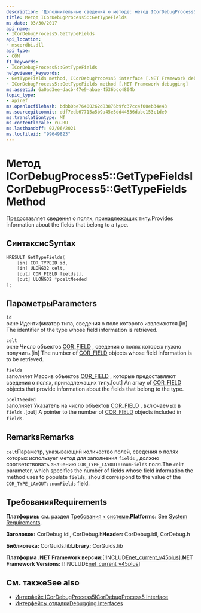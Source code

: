 ```yaml
---
description: 'Дополнительные сведения о методе: метод ICorDebugProcess5:: Жеттипефиелдс'
title: Метод ICorDebugProcess5::GetTypeFields
ms.date: 03/30/2017
api_name:
- ICorDebugProcess5.GetTypeFields
api_location:
- mscordbi.dll
api_type:
- COM
f1_keywords:
- ICorDebugProcess5::GetTypeFields
helpviewer_keywords:
- GetTypeFields method, ICorDebugProcess5 interface [.NET Framework debugging]
- ICorDebugProcess5::GetTypeFields method [.NET Framework debugging]
ms.assetid: 6a0ad3ee-dacb-47e9-abae-4536bcc4804b
topic_type:
- apiref
ms.openlocfilehash: bdbb0be76400262d83876b9fc37cc4f00eb34e43
ms.sourcegitcommit: ddf7edb67715a5b9a45e3dd44536dabc153c1de0
ms.translationtype: MT
ms.contentlocale: ru-RU
ms.lasthandoff: 02/06/2021
ms.locfileid: "99649823"
---
```

# <a name="icordebugprocess5gettypefields-method"></a><span data-ttu-id="3bcd0-103">Метод ICorDebugProcess5::GetTypeFields</span><span class="sxs-lookup"><span data-stu-id="3bcd0-103">ICorDebugProcess5::GetTypeFields Method</span></span>

<span data-ttu-id="3bcd0-104">Предоставляет сведения о полях, принадлежащих типу.</span><span class="sxs-lookup"><span data-stu-id="3bcd0-104">Provides information about the fields that belong to a type.</span></span>  
  
## <a name="syntax"></a><span data-ttu-id="3bcd0-105">Синтаксис</span><span class="sxs-lookup"><span data-stu-id="3bcd0-105">Syntax</span></span>  
  
```cpp  
HRESULT GetTypeFields(  
    [in] COR_TYPEID id,  
    [in] ULONG32 celt,  
    [out] COR_FIELD fields[],
    [out] ULONG32 *pceltNeeded  
);  
```  
  
## <a name="parameters"></a><span data-ttu-id="3bcd0-106">Параметры</span><span class="sxs-lookup"><span data-stu-id="3bcd0-106">Parameters</span></span>  

 `id`  
 <span data-ttu-id="3bcd0-107">окне Идентификатор типа, сведения о поле которого извлекаются.</span><span class="sxs-lookup"><span data-stu-id="3bcd0-107">[in] The identifier of the type whose field information is retrieved.</span></span>  
  
 `celt`  
 <span data-ttu-id="3bcd0-108">окне Число объектов [COR_FIELD](cor-field-structure.md) , сведения о полях которых нужно получить.</span><span class="sxs-lookup"><span data-stu-id="3bcd0-108">[in] The number of [COR_FIELD](cor-field-structure.md) objects whose field information is to be retrieved.</span></span>  
  
 `fields`  
 <span data-ttu-id="3bcd0-109">заполняет Массив объектов [COR_FIELD](cor-field-structure.md) , которые предоставляют сведения о полях, принадлежащих типу.</span><span class="sxs-lookup"><span data-stu-id="3bcd0-109">[out] An array of [COR_FIELD](cor-field-structure.md) objects that provide information about the fields that belong to the type.</span></span>  
  
 `pceltNeeded`  
 <span data-ttu-id="3bcd0-110">заполняет Указатель на число объектов [COR_FIELD](cor-field-structure.md) , включаемых в `fields` .</span><span class="sxs-lookup"><span data-stu-id="3bcd0-110">[out] A pointer to the number of [COR_FIELD](cor-field-structure.md) objects included in `fields`.</span></span>  
  
## <a name="remarks"></a><span data-ttu-id="3bcd0-111">Remarks</span><span class="sxs-lookup"><span data-stu-id="3bcd0-111">Remarks</span></span>  

 <span data-ttu-id="3bcd0-112">`celt`Параметр, указывающий количество полей, сведения о полях которых использует метод для заполнения `fields` , должно соответствовать значению `COR_TYPE_LAYOUT::numFields` поля.</span><span class="sxs-lookup"><span data-stu-id="3bcd0-112">The `celt` parameter, which specifies the number of fields whose field information the method uses to populate `fields`, should correspond to the value of the `COR_TYPE_LAYOUT::numFields` field.</span></span>  
  
## <a name="requirements"></a><span data-ttu-id="3bcd0-113">Требования</span><span class="sxs-lookup"><span data-stu-id="3bcd0-113">Requirements</span></span>  

 <span data-ttu-id="3bcd0-114">**Платформы:** см. раздел [Требования к системе](../../get-started/system-requirements.md).</span><span class="sxs-lookup"><span data-stu-id="3bcd0-114">**Platforms:** See [System Requirements](../../get-started/system-requirements.md).</span></span>  
  
 <span data-ttu-id="3bcd0-115">**Заголовок:** CorDebug.idl, CorDebug.h</span><span class="sxs-lookup"><span data-stu-id="3bcd0-115">**Header:** CorDebug.idl, CorDebug.h</span></span>  
  
 <span data-ttu-id="3bcd0-116">**Библиотека:** CorGuids.lib</span><span class="sxs-lookup"><span data-stu-id="3bcd0-116">**Library:** CorGuids.lib</span></span>  
  
 <span data-ttu-id="3bcd0-117">**Платформа .NET Framework версии:**[!INCLUDE[net_current_v45plus](../../../../includes/net-current-v45plus-md.md)]</span><span class="sxs-lookup"><span data-stu-id="3bcd0-117">**.NET Framework Versions:** [!INCLUDE[net_current_v45plus](../../../../includes/net-current-v45plus-md.md)]</span></span>  
  
## <a name="see-also"></a><span data-ttu-id="3bcd0-118">См. также</span><span class="sxs-lookup"><span data-stu-id="3bcd0-118">See also</span></span>

- [<span data-ttu-id="3bcd0-119">Интерфейс ICorDebugProcess5</span><span class="sxs-lookup"><span data-stu-id="3bcd0-119">ICorDebugProcess5 Interface</span></span>](icordebugprocess5-interface.md)
- [<span data-ttu-id="3bcd0-120">Интерфейсы отладки</span><span class="sxs-lookup"><span data-stu-id="3bcd0-120">Debugging Interfaces</span></span>](debugging-interfaces.md)
